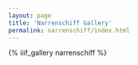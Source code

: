```yaml
---
layout: page
title: 'Narrenschiff Gallery'
permalink: narrenschiff/index.html
---
```


{% iiif_gallery narrenschiff %}
